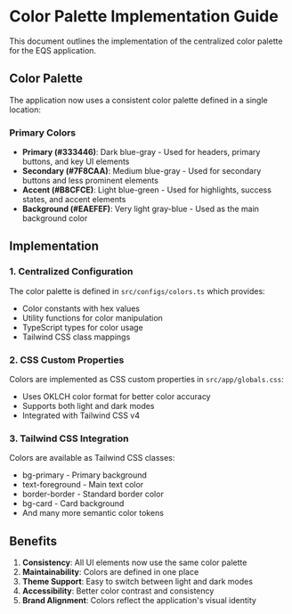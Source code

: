 # Color Palette Implementation Guide

This document outlines the implementation of the centralized color palette for the EQS application.

## Color Palette

The application now uses a consistent color palette defined in a single location:

### Primary Colors
- **Primary (#333446)**: Dark blue-gray - Used for headers, primary buttons, and key UI elements
- **Secondary (#7F8CAA)**: Medium blue-gray - Used for secondary buttons and less prominent elements  
- **Accent (#B8CFCE)**: Light blue-green - Used for highlights, success states, and accent elements
- **Background (#EAEFEF)**: Very light gray-blue - Used as the main background color

## Implementation

### 1. Centralized Configuration
The color palette is defined in `src/configs/colors.ts` which provides:
- Color constants with hex values
- Utility functions for color manipulation
- TypeScript types for color usage
- Tailwind CSS class mappings

### 2. CSS Custom Properties
Colors are implemented as CSS custom properties in `src/app/globals.css`:
- Uses OKLCH color format for better color accuracy
- Supports both light and dark modes
- Integrated with Tailwind CSS v4

### 3. Tailwind CSS Integration
Colors are available as Tailwind CSS classes:
- bg-primary - Primary background
- text-foreground - Main text color
- border-border - Standard border color
- bg-card - Card background
- And many more semantic color tokens

## Benefits

1. **Consistency**: All UI elements now use the same color palette
2. **Maintainability**: Colors are defined in one place
3. **Theme Support**: Easy to switch between light and dark modes
4. **Accessibility**: Better color contrast and consistency
5. **Brand Alignment**: Colors reflect the application's visual identity

